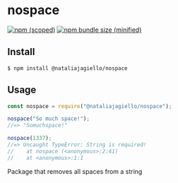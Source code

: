 # nospace

[![npm (scoped)](https://img.shields.io/npm/v/@nataliajagiello/nospace.svg)](https://www.npmjs.com/package/@nataliajagiello/nospace)
[![npm bundle size (minified)](https://img.shields.io/bundlephobia/min/@nataliajagiello/nospace.svg)](https://www.npmjs.com/package/@nataliajagiello/nospace)


## Install

```
$ npm install @nataliajagiello/nospace
```

## Usage

```js
const nospace = require("@nataliajagiello/nospace");

nospace("So much space!");
//=> "Somuchspace!"

nospace(1337);
//=> Uncaught TypeError: String is required!
//    at nospace (<anonymous>:2:41)
//    at <anonymous>:1:1
```

Package that removes all spaces from a string
